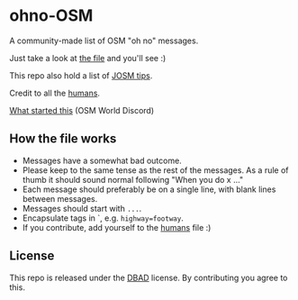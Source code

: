 # ohno-OSM

A community-made list of OSM "oh no" messages.

Just take a look at [the file](./ohno.md) and you'll see :)

This repo also hold a list of [JOSM tips](./josm_tips.md).

Credit to all the [humans](./humans.md).

[What started this](https://discord.com/channels/413070382636072960/428209373953916930/806898462053761066 "We thought it would be funny to make a bot that responded to someone saying \"Google Maps\" with one of these.") (OSM World Discord)

## How the file works

* Messages have a somewhat bad outcome.
* Please keep to the same tense as the rest of the messages. As a rule of thumb it should sound normal following "When you do x ..."
* Each message should preferably be on a single line, with blank lines between messages.
* Messages should start with `...`.
* Encapsulate tags in \`, e.g. `highway=footway`.
* If you contribute, add yourself to the [humans](./humans.md) file :)

## License

This repo is released under the [DBAD](https://dbad-license.org/ "Don't Be A Dick") license.
By contributing you agree to this.
